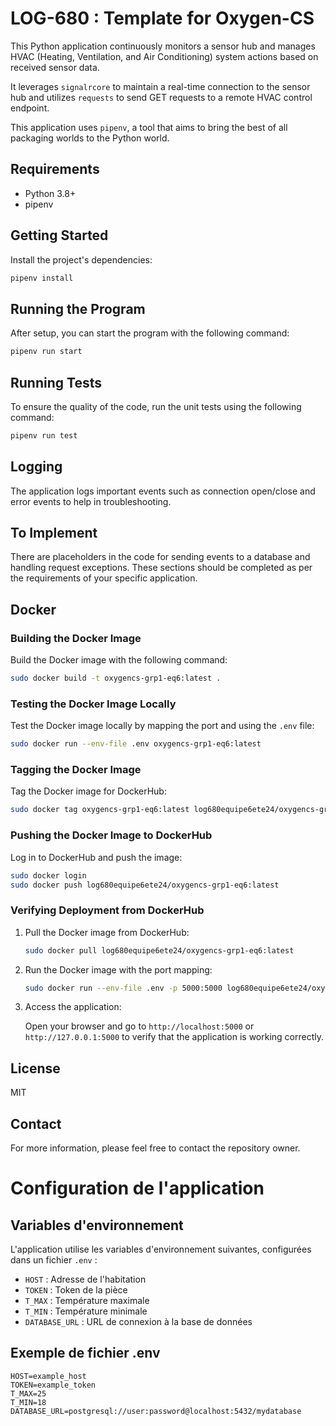 # LOG-680 : Template for Oxygen-CS

This Python application continuously monitors a sensor hub and manages HVAC (Heating, Ventilation, and Air Conditioning) system actions based on received sensor data.

It leverages `signalrcore` to maintain a real-time connection to the sensor hub and utilizes `requests` to send GET requests to a remote HVAC control endpoint.

This application uses `pipenv`, a tool that aims to bring the best of all packaging worlds to the Python world.

## Requirements

- Python 3.8+
- pipenv

## Getting Started

Install the project's dependencies:

```bash
pipenv install
```

## Running the Program

After setup, you can start the program with the following command:

```bash
pipenv run start
```
## Running Tests

To ensure the quality of the code, run the unit tests using the following command:

```bash
pipenv run test
```

## Logging

The application logs important events such as connection open/close and error events to help in troubleshooting.

## To Implement

There are placeholders in the code for sending events to a database and handling request exceptions. These sections should be completed as per the requirements of your specific application.

## Docker

### Building the Docker Image

Build the Docker image with the following command:

```bash
sudo docker build -t oxygencs-grp1-eq6:latest .
```

### Testing the Docker Image Locally

Test the Docker image locally by mapping the port and using the `.env` file:

```bash
sudo docker run --env-file .env oxygencs-grp1-eq6:latest
```

### Tagging the Docker Image

Tag the Docker image for DockerHub:

```bash
sudo docker tag oxygencs-grp1-eq6:latest log680equipe6ete24/oxygencs-grp1-eq6:latest
```

### Pushing the Docker Image to DockerHub

Log in to DockerHub and push the image:

```bash
sudo docker login
sudo docker push log680equipe6ete24/oxygencs-grp1-eq6:latest
```

### Verifying Deployment from DockerHub

1. Pull the Docker image from DockerHub:

    ```bash
    sudo docker pull log680equipe6ete24/oxygencs-grp1-eq6:latest
    ```

2. Run the Docker image with the port mapping:

    ```bash
    sudo docker run --env-file .env -p 5000:5000 log680equipe6ete24/oxygencs-grp1-eq6:latest
    ```

3. Access the application:

    Open your browser and go to `http://localhost:5000` or `http://127.0.0.1:5000` to verify that the application is working correctly.

## License

MIT

## Contact

For more information, please feel free to contact the repository owner.

# Configuration de l'application

## Variables d'environnement

L'application utilise les variables d'environnement suivantes, configurées dans un fichier `.env` :

- `HOST` : Adresse de l'habitation
- `TOKEN` : Token de la pièce
- `T_MAX` : Température maximale
- `T_MIN` : Température minimale
- `DATABASE_URL` : URL de connexion à la base de données

## Exemple de fichier .env

```env
HOST=example_host
TOKEN=example_token
T_MAX=25
T_MIN=18
DATABASE_URL=postgresql://user:password@localhost:5432/mydatabase
```
